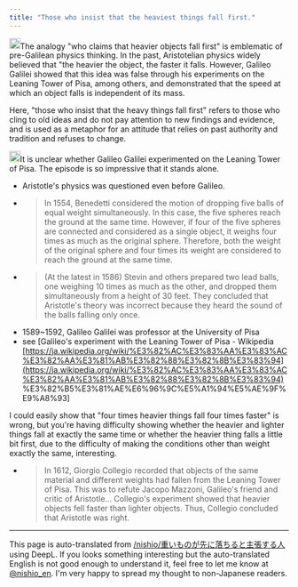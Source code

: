 ```yaml
---
title: "Those who insist that the heaviest things fall first."
---
```


<img src='https://scrapbox.io/api/pages/nishio-en/gpt/icon' alt='gpt.icon' height="19.5"/>The analogy "who claims that heavier objects fall first" is emblematic of pre-Galilean physics thinking. In the past, Aristotelian physics widely believed that "the heavier the object, the faster it falls. However, Galileo Galilei showed that this idea was false through his experiments on the Leaning Tower of Pisa, among others, and demonstrated that the speed at which an object falls is independent of its mass.

Here, "those who insist that the heavy things fall first" refers to those who cling to old ideas and do not pay attention to new findings and evidence, and is used as a metaphor for an attitude that relies on past authority and tradition and refuses to change.

<img src='https://scrapbox.io/api/pages/nishio-en/nishio/icon' alt='nishio.icon' height="19.5"/>It is unclear whether Galileo Galilei experimented on the Leaning Tower of Pisa. The episode is so impressive that it stands alone.
- Aristotle's physics was questioned even before Galileo.
- > In 1554, Benedetti considered the motion of dropping five balls of equal weight simultaneously. In this case, the five spheres reach the ground at the same time. However, if four of the five spheres are connected and considered as a single object, it weighs four times as much as the original sphere. Therefore, both the weight of the original sphere and four times its weight are considered to reach the ground at the same time.
- > (At the latest in 1586) Stevin and others prepared two lead balls, one weighing 10 times as much as the other, and dropped them simultaneously from a height of 30 feet. They concluded that Aristotle's theory was incorrect because they heard the sound of the balls falling only once.
- 1589~1592, Galileo Galilei was professor at the University of Pisa
- see [Galileo's experiment with the Leaning Tower of Pisa - Wikipedia [https://ja.wikipedia.org/wiki/%E3%82%AC%E3%83%AA%E3%83%AC%E3%82%AA%E3%81%AB%E3%82%88%E3%82%8B%E3%83%94](https://ja.wikipedia.org/wiki/%E3%82%AC%E3%83%AA%E3%83%AC%E3%82%AA%E3%81%AB%E3%82%88%E3%82%8B%E3%83%94) %E3%82%B5%E3%81%AE%E6%96%9C%E5%A1%94%E5%AE%9F%E9%A8%93]

I could easily show that "four times heavier things fall four times faster" is wrong, but you're having difficulty showing whether the heavier and lighter things fall at exactly the same time or whether the heavier thing falls a little bit first, due to the difficulty of making the conditions other than weight exactly the same, interesting.
- > In 1612, Giorgio Collegio recorded that objects of the same material and different weights had fallen from the Leaning Tower of Pisa. This was to refute Jacopo Mazzoni, Galileo's friend and critic of Aristotle... Collegio's experiment showed that heavier objects fell faster than lighter objects. Thus, Collegio concluded that Aristotle was right.

---
This page is auto-translated from [/nishio/重いものが先に落ちると主張する人](https://scrapbox.io/nishio/重いものが先に落ちると主張する人) using DeepL. If you looks something interesting but the auto-translated English is not good enough to understand it, feel free to let me know at [@nishio_en](https://twitter.com/nishio_en). I'm very happy to spread my thought to non-Japanese readers.